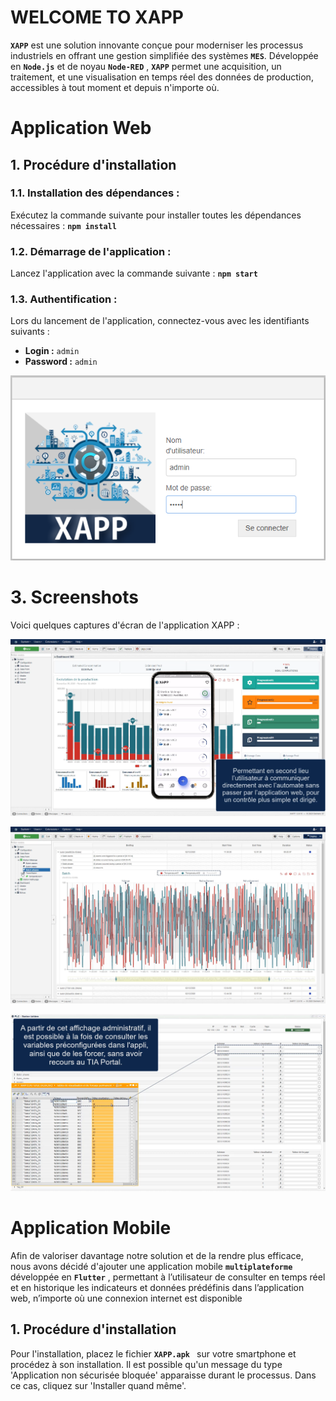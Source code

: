 # WELCOME TO XAPP

**`XAPP`** est une solution innovante conçue pour moderniser les processus industriels en offrant une gestion simplifiée des systèmes **`MES`**. Développée en **`Node.js`** et de noyau **`Node-RED`** , **`XAPP`** permet une acquisition, un traitement, et une visualisation en temps réel des données de production, accessibles à tout moment et depuis n'importe où.

# Application Web
## **1. Procédure d'installation**
### **1.1. Installation des dépendances :**

Exécutez la commande suivante pour installer toutes les dépendances nécessaires : 
**`npm install`**

### **1.2. Démarrage de l'application  :**

Lancez l'application avec la commande suivante : 
**`npm start`**

### **1.3. Authentification  :**

Lors du lancement de l'application, connectez-vous avec les identifiants suivants :
  - **Login :** `admin`
  - **Password :** `admin`

<p align="center">
  <img src="support/a_uthentification.png" alt="Logo de XAPP">
</p>

# **3. Screenshots**

Voici quelques captures d'écran de l'application XAPP :

<p align="center">
  <img src="support/screenshot1.png" alt="Screenshot 1">
</p>

<p align="center">
  <img src="support/screenshot2.png" alt="Screenshot 2">
</p>

<p align="center">
  <img src="support/screenshot3.png" alt="Screenshot 3">
</p>

# Application Mobile

Afin de valoriser davantage notre solution et de la rendre plus efficace, nous avons décidé d'ajouter une application mobile **`multiplateforme`**  développée en **`Flutter`** , permettant à l’utilisateur de consulter en temps réel et en historique les indicateurs et données prédéfinis dans l’application web, n’importe où une connexion internet est disponible

## **1. Procédure d'installation**

Pour l'installation, placez le fichier **`XAPP.apk `** sur votre smartphone et procédez à son installation. Il est possible qu'un message du type 'Application non sécurisée bloquée' apparaisse durant le processus. Dans ce cas, cliquez sur 'Installer quand même'.